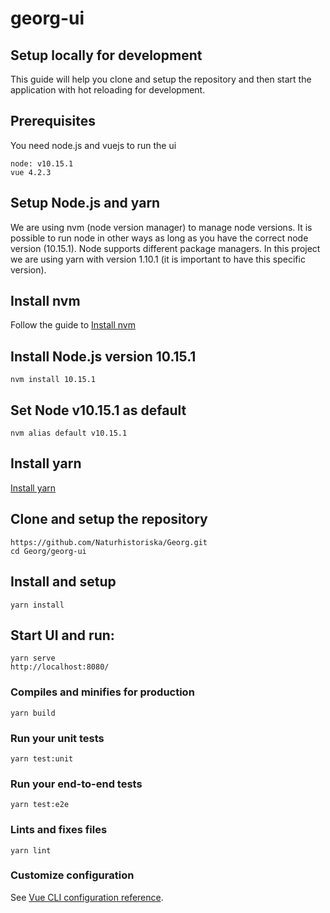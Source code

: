 # georg-ui

## Setup locally for development

This guide will help you clone and setup the repository and then start the
application with hot reloading for development.

## Prerequisites

You need node.js and vuejs to run the ui

```
node: v10.15.1
vue 4.2.3
```

## Setup Node.js and yarn

We are using nvm (node version manager) to manage node versions. It is possible
to run node in other ways as long as you have the correct node version
(10.15.1). Node supports different package managers. In this project we are
using yarn with version 1.10.1 (it is important to have this specific version).

## Install nvm

Follow the guide to [Install nvm](https://github.com/nvm-sh/nvm#installation)

## Install Node.js version 10.15.1

```
nvm install 10.15.1
```

## Set Node v10.15.1 as default

```
nvm alias default v10.15.1
```

## Install yarn

[Install yarn](https://classic.yarnpkg.com/en/docs/install#mac-stable)

## Clone and setup the repository

```
https://github.com/Naturhistoriska/Georg.git
cd Georg/georg-ui
```

## Install and setup

```
yarn install
```

## Start UI and run:

```
yarn serve
http://localhost:8080/
```

### Compiles and minifies for production

```
yarn build
```

### Run your unit tests

```
yarn test:unit
```

### Run your end-to-end tests

```
yarn test:e2e
```

### Lints and fixes files

```
yarn lint
```

### Customize configuration

See [Vue CLI configuration reference](https://cli.vuejs.org/config/).
